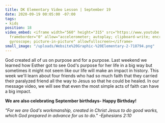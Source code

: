```yaml
---
title: DK Elementary Video Lesson | September 19
date: 2020-09-19 00:05:00 -07:00
tags:
- kids
position: 18
video_embed: <iframe width="560" height="315" src="https://www.youtube.com/embed/9GFWQvOdIqE"
  frameborder="0" allow="accelerometer; autoplay; clipboard-write; encrypted-media;
  gyroscope; picture-in-picture" allowfullscreen></iframe>
small_image: "/uploads/Website%20Graphic-%20Elementary-2-718794.png"
---
```


God created all of us on purpose and for a purpose. Last weekend we learned how Esther got to see God's purpose for her life in a big way but sometimes it might not seem like our life will make an impact in history. This week we'll learn about four friends who had so much faith that they carried their paralyzed friend all the way to Jesus so that he could be healed. In our message video, we will see that even the most simple acts of faith can have a big impact.

**We are also celebrating September birthdays- Happy Birthday!**

*"For we are God's workmanship, created in Christ Jesus to do good works, which God prepared in advance for us to do." -Ephesians 2:10*